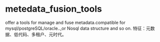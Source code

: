 # metedata_fusion_tools
offer a tools for manage and fuse metadata.compatible for mysql/postgreSQL/oracle..,or Nosql data structure and so on.
特征：元数据、低代码、多租户、元时代。
